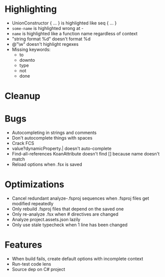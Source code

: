 # Highlighting
- UnionConstructor { ... } is highlighted like seq { ... }
- ``some-name`` is highlighted wrong at -
- ``name`` is highlighted like a function name regardless of context
- "string format %d" doesn't format %d
- @"\w" doesn't highlight regexes
- Missing keywords:
  - to
  - downto
  - type
  - not
  - done

# Cleanup

# Bugs
- Autocompleting in strings and comments
- Don't autocomplete things with spaces
- Crack FCS
- value?dynamicProperty.| doesn't auto-complete
- Find-all-references KoanAttribute doesn't find [<Koan>] because name doesn't match
- Reload options when .fsx is saved

# Optimizations
- Cancel redundant analyze-.fsproj sequences when .fsproj files get modified repeatedly
- Only rebuild .fsproj files that depend on the saved one
- Only re-analyze .fsx when # directives are changed
- Analyze project.assets.json lazily
- Only use stale typecheck when 1 line has been changed

# Features
- When build fails, create default options with incomplete context
- Run-test code lens
- Source dep on C# project